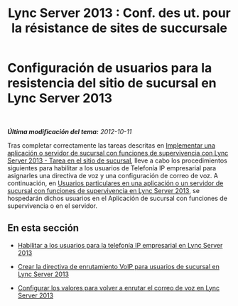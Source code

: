 ﻿---
title: "Lync Server 2013 : Conf. des ut. pour la résistance de sites de succursale"
TOCTitle: Configuración de usuarios para la resistencia del sitio de sucursal
ms:assetid: 36752665-940b-46ed-b14c-324a3e9a05f9
ms:mtpsurl: https://technet.microsoft.com/es-es/library/Gg425844(v=OCS.15)
ms:contentKeyID: 48274932
ms.date: 01/07/2017
mtps_version: v=OCS.15
ms.translationtype: HT
---

# Configuración de usuarios para la resistencia del sitio de sucursal en Lync Server 2013

 

_**Última modificación del tema:** 2012-10-11_

Tras completar correctamente las tareas descritas en [Implementar una aplicación o servidor de sucursal con funciones de supervivencia con Lync Server 2013 - Tarea en el sitio de sucursal](lync-server-2013-deploy-a-survivable-branch-appliance-or-server-branch-site-task.md), lleve a cabo los procedimientos siguientes para habilitar a los usuarios de Telefonía IP empresarial para asignarles una directiva de voz y una configuración de correo de voz. A continuación, en [Usuarios particulares en una aplicación o un servidor de sucursal con funciones de supervivencia en Lync Server 2013](lync-server-2013-home-users-on-a-survivable-branch-appliance-or-server.md), se hospedarán dichos usuarios en el Aplicación de sucursal con funciones de supervivencia o en el servidor.

## En esta sección

  - [Habilitar a los usuarios para la telefonía IP empresarial en Lync Server 2013](lync-server-2013-enable-users-for-enterprise-voice.md)

  - [Crear la directiva de enrutamiento VoIP para usuarios de sucursal en Lync Server 2013](lync-server-2013-create-the-voip-routing-policy-for-branch-users.md)

  - [Configurar los valores para volver a enrutar el correo de voz en Lync Server 2013](lync-server-2013-configure-voice-mail-rerouting-settings.md)

